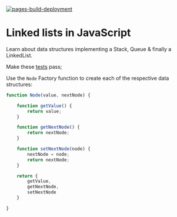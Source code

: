 
[![pages-build-deployment](https://github.com/ZeenatA18/datastructures-with-js/actions/workflows/pages/pages-build-deployment/badge.svg)](https://github.com/ZeenatA18/datastructures-with-js/actions/workflows/pages/pages-build-deployment)

# Linked lists in JavaScript

Learn about data structures implementing a Stack, Queue & finally a LinkedList.

Make these [tests](test/index.html) pass;

Use the `Node` Factory function to create each of the respective data structures:

```js
function Node(value, nextNode) {

	function getValue() {
		return value;
	}

	function getNextNode() {
		return nextNode;
	}

	function setNextNode(node) {
		nextNode = node;
		return nextNode;
	}

	return {
		getValue,
		getNextNode,
		setNextNode
	}

}
```
